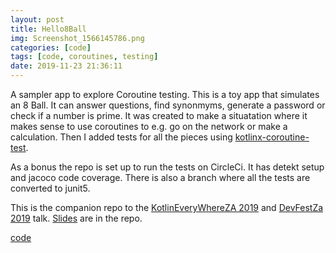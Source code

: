 ```yaml
---
layout: post
title: Hello8Ball
img: Screenshot_1566145786.png
categories: [code]
tags: [code, coroutines, testing]
date: 2019-11-23 21:36:11
---
```


A sampler app to explore Coroutine testing. This is a toy app that simulates an 8 Ball. It can answer questions, find synonmyms, generate a password or check if a number is prime. It was created to make a situatation where it makes sense to use coroutines to e.g. go on the network or make a calculation. Then I added tests for all the pieces using [kotlinx-coroutine-test](https://github.com/Kotlin/kotlinx.coroutines/tree/master/kotlinx-coroutines-test).

As a bonus the repo is set up to run the tests on CircleCi. It has detekt setup and jacoco code coverage. There is also a branch where all the tests are converted to junit5.

This is the companion repo to the [KotlinEveryWhereZA 2019]() and [DevFestZa 2019](https://devfest.co.za/) talk. [Slides](https://github.com/maiatoday/Hello8Ball/blob/master/slides/TestingKotlinCoroutines.pdf) are in the repo.

[code](https://github.com/maiatoday/Hello8Ball)

